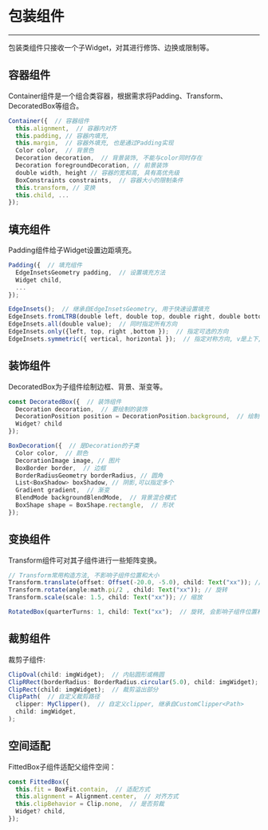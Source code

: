 # 包装组件
---

包装类组件只接收一个子Widget，对其进行修饰、边换或限制等。

## 容器组件

Container组件是一个组合类容器，根据需求将Padding、Transform、DecoratedBox等组合。

```typescript
Container({  // 容器组件
  this.alignment,  // 容器内对齐
  this.padding, // 容器内填充, 
  this.margin,  // 容器外填充, 也是通过Padding实现
  Color color,  // 背景色
  Decoration decoration,  // 背景装饰, 不能与color同时存在
  Decoration foregroundDecoration, // 前景装饰
  double width, height // 容器的宽和高, 具有高优先级
  BoxConstraints constraints,  // 容器大小的限制条件
  this.transform, // 变换
  this.child, ...
});
```

## 填充组件

Padding组件给子Widget设置边距填充。

```typescript
Padding({  // 填充组件
  EdgeInsetsGeometry padding,  // 设置填充方法
  Widget child,
  ...
});

EdgeInsets();  // 继承自EdgeInsetsGeometry, 用于快速设置填充
EdgeInsets.fromLTRB(double left, double top, double right, double bottom); // 指导所有方向填充值
EdgeInsets.all(double value);  // 同时指定所有方向
EdgeInsets.only({left, top, right ,bottom });  // 指定可选的方向
EdgeInsets.symmetric({ vertical, horizontal });  // 指定对称方向, v是上下, h是左右
```

## 装饰组件

DecoratedBox为子组件绘制边框、背景、渐变等。

```typescript
const DecoratedBox({  // 装饰组件
  Decoration decoration,  // 要绘制的装饰
  DecorationPosition position = DecorationPosition.background,  // 绘制位置, 背景或前景
  Widget? child
});

BoxDecoration({  // 是Decoration的子类
  Color color,  // 颜色
  DecorationImage image, // 图片
  BoxBorder border,  // 边框
  BorderRadiusGeometry borderRadius, // 圆角
  List<BoxShadow> boxShadow, // 阴影,可以指定多个
  Gradient gradient,  // 渐变
  BlendMode backgroundBlendMode,  // 背景混合模式
  BoxShape shape = BoxShape.rectangle,  // 形状
});
```

## 变换组件

Transform组件可对其子组件进行一些矩阵变换。

```typescript
// Transform常用构造方法, 不影响子组件位置和大小
Transform.translate(offset: Offset(-20.0, -5.0), child: Text("xx")); // 平移
Transform.rotate(angle:math.pi/2 , child: Text("xx")); // 旋转
Transform.scale(scale: 1.5, child: Text("xx")); // 缩放

RotatedBox(quarterTurns: 1, child: Text("xx");  // 旋转, 会影响子组件位置和大小
```

## 裁剪组件

裁剪子组件:

```typescript
ClipOval(child: imgWidget);  // 内贴圆形或椭圆
ClipRRect(borderRadius: BorderRadius.circular(5.0), child: imgWidget);  // 圆角矩形
ClipRect(child: imgWidget);  // 裁剪溢出部分
ClipPath(  // 自定义裁剪路径
  clipper: MyClipper(),  // 自定义clipper, 继承自CustomClipper<Path>
  child: imgWidget,
); 
```

## 空间适配

FittedBox子组件适配父组件空间：

```typescript
const FittedBox({
  this.fit = BoxFit.contain,  // 适配方式
  this.alignment = Alignment.center,  // 对齐方式
  this.clipBehavior = Clip.none,  // 是否剪裁
  Widget? child,
});
```
